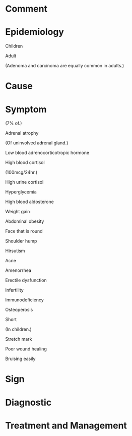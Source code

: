 # Comment

# Epidemiology

Children

Adult

(Adenoma and carcinoma are equally common in adults.)

# Cause

# Symptom

(7% of.)

Adrenal atrophy

(Of uninvolved adrenal gland.)

Low blood adrenocorticotropic hormone

High blood cortisol

(100mcg/24hr.)

High urine cortisol

Hyperglycemia

High blood aldosterone

Weight gain

Abdominal obesity

Face that is round

Shoulder hump

Hirsutism

Acne

Amenorrhea

Erectile dysfunction

Infertility

Immunodeficiency

Osteoperosis

Short

(In children.)

Stretch mark

Poor wound healing

Bruising easily

# Sign

# Diagnostic

# Treatment and Management
